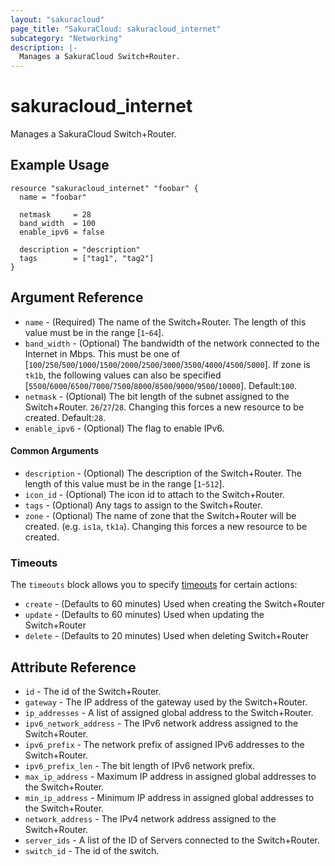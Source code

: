 ```yaml
---
layout: "sakuracloud"
page_title: "SakuraCloud: sakuracloud_internet"
subcategory: "Networking"
description: |-
  Manages a SakuraCloud Switch+Router.
---
```


# sakuracloud_internet

Manages a SakuraCloud Switch+Router.

## Example Usage

```hcl
resource "sakuracloud_internet" "foobar" {
  name = "foobar"

  netmask     = 28
  band_width  = 100
  enable_ipv6 = false

  description = "description"
  tags        = ["tag1", "tag2"]
}
```

## Argument Reference

* `name` - (Required) The name of the Switch+Router. The length of this value must be in the range [`1`-`64`].
* `band_width` - (Optional) The bandwidth of the network connected to the Internet in Mbps. This must be one of [`100`/`250`/`500`/`1000`/`1500`/`2000`/`2500`/`3000`/`3500`/`4000`/`4500`/`5000`]. 
If zone is `tk1b`, the following values can also be specified [`5500`/`6000`/`6500`/`7000`/`7500`/`8000`/`8500`/`9000`/`9500`/`10000`]. Default:`100`.  
* `netmask` - (Optional) The bit length of the subnet assigned to the Switch+Router. `26`/`27`/`28`. Changing this forces a new resource to be created. Default:`28`.
* `enable_ipv6` - (Optional) The flag to enable IPv6.

#### Common Arguments

* `description` - (Optional) The description of the Switch+Router. The length of this value must be in the range [`1`-`512`].
* `icon_id` - (Optional) The icon id to attach to the Switch+Router.
* `tags` - (Optional) Any tags to assign to the Switch+Router.
* `zone` - (Optional) The name of zone that the Switch+Router will be created. (e.g. `is1a`, `tk1a`). Changing this forces a new resource to be created.

### Timeouts

The `timeouts` block allows you to specify [timeouts](https://www.terraform.io/docs/configuration/resources.html#operation-timeouts) for certain actions:

* `create` - (Defaults to 60 minutes) Used when creating the Switch+Router
* `update` - (Defaults to 60 minutes) Used when updating the Switch+Router
* `delete` - (Defaults to 20 minutes) Used when deleting Switch+Router

## Attribute Reference

* `id` - The id of the Switch+Router.
* `gateway` - The IP address of the gateway used by the Switch+Router.
* `ip_addresses` - A list of assigned global address to the Switch+Router.
* `ipv6_network_address` - The IPv6 network address assigned to the Switch+Router.
* `ipv6_prefix` - The network prefix of assigned IPv6 addresses to the Switch+Router.
* `ipv6_prefix_len` - The bit length of IPv6 network prefix.
* `max_ip_address` - Maximum IP address in assigned global addresses to the Switch+Router.
* `min_ip_address` - Minimum IP address in assigned global addresses to the Switch+Router.
* `network_address` - The IPv4 network address assigned to the Switch+Router.
* `server_ids` - A list of the ID of Servers connected to the Switch+Router.
* `switch_id` - The id of the switch.

